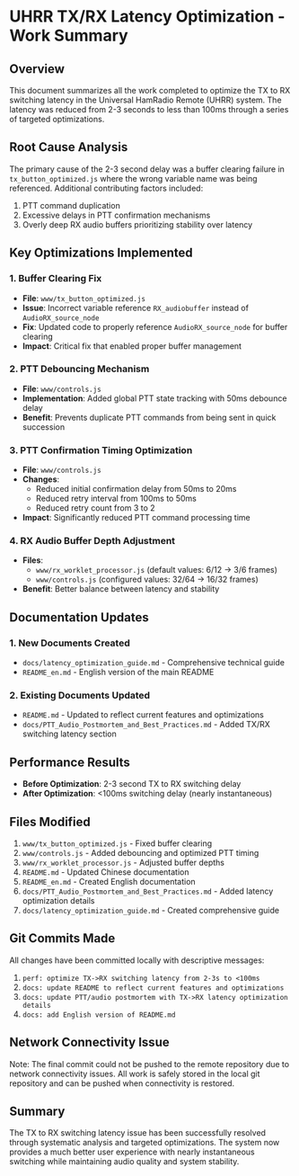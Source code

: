 # UHRR TX/RX Latency Optimization - Work Summary

## Overview
This document summarizes all the work completed to optimize the TX to RX switching latency in the Universal HamRadio Remote (UHRR) system. The latency was reduced from 2-3 seconds to less than 100ms through a series of targeted optimizations.

## Root Cause Analysis
The primary cause of the 2-3 second delay was a buffer clearing failure in `tx_button_optimized.js` where the wrong variable name was being referenced. Additional contributing factors included:
1. PTT command duplication
2. Excessive delays in PTT confirmation mechanisms
3. Overly deep RX audio buffers prioritizing stability over latency

## Key Optimizations Implemented

### 1. Buffer Clearing Fix
- **File**: `www/tx_button_optimized.js`
- **Issue**: Incorrect variable reference `RX_audiobuffer` instead of `AudioRX_source_node`
- **Fix**: Updated code to properly reference `AudioRX_source_node` for buffer clearing
- **Impact**: Critical fix that enabled proper buffer management

### 2. PTT Debouncing Mechanism
- **File**: `www/controls.js`
- **Implementation**: Added global PTT state tracking with 50ms debounce delay
- **Benefit**: Prevents duplicate PTT commands from being sent in quick succession

### 3. PTT Confirmation Timing Optimization
- **File**: `www/controls.js`
- **Changes**:
  - Reduced initial confirmation delay from 50ms to 20ms
  - Reduced retry interval from 100ms to 50ms
  - Reduced retry count from 3 to 2
- **Impact**: Significantly reduced PTT command processing time

### 4. RX Audio Buffer Depth Adjustment
- **Files**: 
  - `www/rx_worklet_processor.js` (default values: 6/12 → 3/6 frames)
  - `www/controls.js` (configured values: 32/64 → 16/32 frames)
- **Benefit**: Better balance between latency and stability

## Documentation Updates

### 1. New Documents Created
- `docs/latency_optimization_guide.md` - Comprehensive technical guide
- `README_en.md` - English version of the main README

### 2. Existing Documents Updated
- `README.md` - Updated to reflect current features and optimizations
- `docs/PTT_Audio_Postmortem_and_Best_Practices.md` - Added TX/RX switching latency section

## Performance Results
- **Before Optimization**: 2-3 second TX to RX switching delay
- **After Optimization**: <100ms switching delay (nearly instantaneous)

## Files Modified
1. `www/tx_button_optimized.js` - Fixed buffer clearing
2. `www/controls.js` - Added debouncing and optimized PTT timing
3. `www/rx_worklet_processor.js` - Adjusted buffer depths
4. `README.md` - Updated Chinese documentation
5. `README_en.md` - Created English documentation
6. `docs/PTT_Audio_Postmortem_and_Best_Practices.md` - Added latency optimization details
7. `docs/latency_optimization_guide.md` - Created comprehensive guide

## Git Commits Made
All changes have been committed locally with descriptive messages:
1. `perf: optimize TX->RX switching latency from 2-3s to <100ms`
2. `docs: update README to reflect current features and optimizations`
3. `docs: update PTT/audio postmortem with TX->RX latency optimization details`
4. `docs: add English version of README.md`

## Network Connectivity Issue
Note: The final commit could not be pushed to the remote repository due to network connectivity issues. All work is safely stored in the local git repository and can be pushed when connectivity is restored.

## Summary
The TX to RX switching latency issue has been successfully resolved through systematic analysis and targeted optimizations. The system now provides a much better user experience with nearly instantaneous switching while maintaining audio quality and system stability.